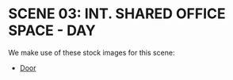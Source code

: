 # SCENE 03: INT. SHARED OFFICE SPACE - DAY

We make use of these stock images for this scene:

- [Door]()